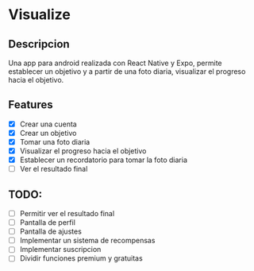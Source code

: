 # Visualize

## Descripcion

Una app para android realizada con React Native y Expo, permite establecer un objetivo y a partir de una foto diaria, visualizar el progreso hacia el objetivo.

## Features

- [x] Crear una cuenta
- [x] Crear un objetivo
- [x] Tomar una foto diaria
- [x] Visualizar el progreso hacia el objetivo
- [x] Establecer un recordatorio para tomar la foto diaria
- [ ] Ver el resultado final

## TODO:

- [ ] Permitir ver el resultado final
- [ ] Pantalla de perfil
- [ ] Pantalla de ajustes
- [ ] Implementar un sistema de recompensas
- [ ] Implementar suscripcion
- [ ] Dividir funciones premium y gratuitas
